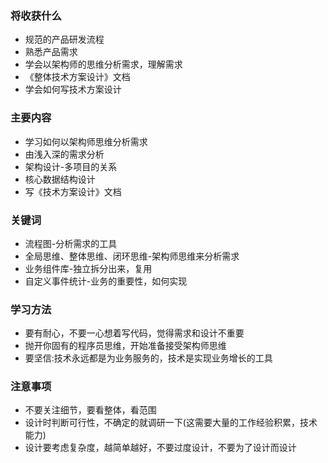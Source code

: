 ### 将收获什么
- 规范的产品研发流程
- 熟悉产品需求
- 学会以架构师的思维分析需求，理解需求
- 《整体技术方案设计》文档
- 学会如何写技术方案设计
### 主要内容
- 学习如何以架构师思维分析需求
- 由浅入深的需求分析
- 架构设计-多项目的关系
- 核心数据结构设计
- 写《技术方案设计》文档
### 关键词
- 流程图-分析需求的工具
- 全局思维、整体思维、闭环思维-架构师思维来分析需求
- 业务组件库-独立拆分出来，复用
- 自定义事件统计-业务的重要性，如何实现
### 学习方法
- 要有耐心，不要一心想着写代码，觉得需求和设计不重要
- 抛开你固有的程序员思维，开始准备接受架构师思维
- 要坚信:技术永远都是为业务服务的，技术是实现业务增长的工具
### 注意事项
- 不要关注细节，要看整体，看范围
- 设计时判断可行性，不确定的就调研一下(这需要大量的工作经验积累，技术能力)
- 设计要考虑复杂度，越简单越好，不要过度设计，不要为了设计而设计

